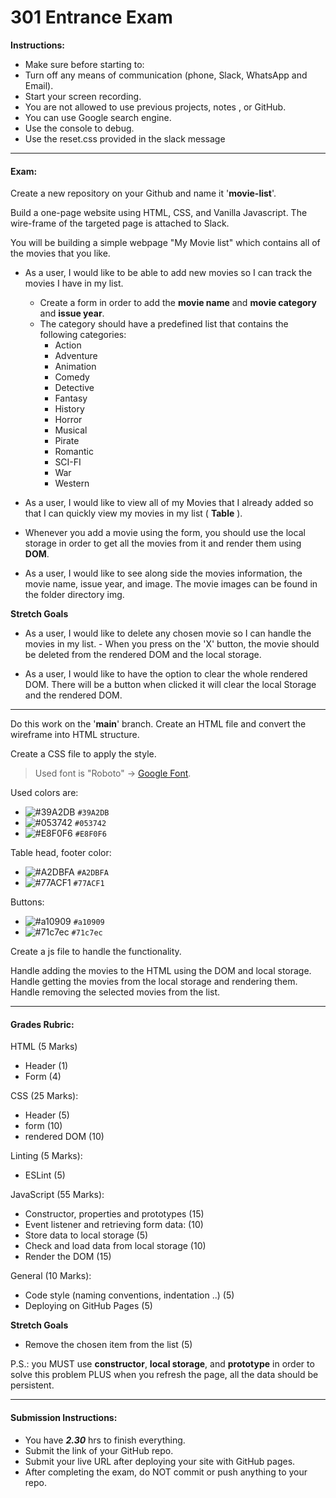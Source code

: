 # 301 Entrance Exam

**Instructions:**
- Make sure before starting to:
- Turn off any means of communication (phone, Slack, WhatsApp and Email).
- Start your screen recording.
- You are not allowed to use previous projects, notes , or GitHub.
- You can use Google search engine.
- Use the console to debug.
- Use the reset.css provided in the slack message

******************************************************

#### Exam:
Create a new repository on your Github and name it '**movie-list**'.

Build a one-page website using HTML, CSS, and Vanilla Javascript. The wire-frame of the targeted page is attached to Slack.

You will be building a simple webpage "My Movie list" which contains all of the movies that you like.

- As a user, I would like to be able to add new movies so I can track the movies I have in my list. 
    - Create a form in order to add the **movie name** and **movie category** and **issue year**. 
    - The category should have a predefined list that contains the following categories: 
        - Action
        - Adventure
        - Animation
        - Comedy
        - Detective
        - Fantasy
        - History
        - Horror
        - Musical
        - Pirate
        - Romantic
        - SCI-FI
        - War
        - Western

- As a user, I would like to view all of my Movies that I already added so that I can quickly view my movies in my list ( **Table** ). 
- Whenever you add a movie using the form, you should use the local storage in order to get all the movies from it and render them using **DOM**.
- As a user, I would like to see along side the movies information, the movie name, issue year, and image. The movie images can be found in the folder directory img.

**Stretch Goals**
- As a user, I would like to delete any chosen movie so I can handle the movies in my list. - When you press on the 'X' button, the movie should be deleted from the rendered DOM and the local storage.

- As a user, I would like to have the option to clear the whole rendered DOM. There will be a button when clicked it will clear the local Storage and the rendered DOM.

******************************************************
Do this work on the '**main**' branch.
Create an HTML file and convert the wireframe into HTML structure.

Create a CSS file to apply the style.

> Used font is "Roboto" -> [Google Font](https://fonts.google.com/).

Used colors are: 
- ![#39A2DB](https://via.placeholder.com/15/39A2DB/000000?text=+) `#39A2DB`
- ![#053742](https://via.placeholder.com/15/053742/000000?text=+) `#053742`
- ![#E8F0F6](https://via.placeholder.com/15/E8F0F6/000000?text=+) `#E8F0F6`

Table head, footer color:
- ![#A2DBFA](https://via.placeholder.com/15/A2DBFA/000000?text=+) `#A2DBFA`
- ![#77ACF1](https://via.placeholder.com/15/77ACF1/000000?text=+) `#77ACF1`

Buttons:
- ![#a10909](https://via.placeholder.com/15/a10909/000000?text=+) `#a10909`
- ![#71c7ec](https://via.placeholder.com/15/71c7ec/000000?text=+) `#71c7ec`

Create a js file to handle the functionality.

Handle adding the movies to the HTML using the DOM and local storage.
Handle getting the movies from the local storage and rendering them.
Handle removing the selected movies from the list.

******************************************************

#### Grades Rubric:
HTML (5 Marks) 
- Header (1)
- Form (4)

CSS (25 Marks): 
- Header (5) 
- form (10) 
- rendered DOM (10)

Linting (5 Marks):
- ESLint (5)

JavaScript (55 Marks): 
- Constructor, properties and prototypes (15)
- Event listener and retrieving form data: (10)
- Store data to local storage (5)
- Check and load data from local storage (10)
- Render the DOM (15) 

General (10 Marks):
- Code style (naming conventions, indentation ..) (5)
- Deploying on GitHub Pages (5)

**Stretch Goals** 
- Remove the chosen item from the list (5)

P.S.: you MUST use **constructor**, **local storage**, and **prototype** in order to solve this problem PLUS when you refresh the page, all the data should be persistent.

******************************************************

#### Submission Instructions:
- You have ***2.30*** hrs to finish everything.
- Submit the link of your GitHub repo.
- Submit your live URL after deploying your site with GitHub pages.
- After completing the exam, do NOT commit or push anything to your repo.